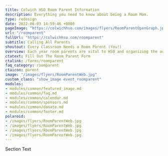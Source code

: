 ```yaml
---
title: Colwich HSO Room Parent Information
description: Everything you need to know about being a Room Mom.
type: redesign
date: 2022-06-03 14:59:46 +0000
pageImage: "https://colwichhso.com/images/flyers/RoomParentOpenGraph.jpg"
url: "/roomparent"
fullUrl: "https://colwichhso.com/roomparent"
subtitle: Calling All Parents
shoutout: Every Classroom Needs a Room Parent (You!)
overview: Each year room parents are vital to HSO and organizing the activities for the school year.
ctatext: Fill Out The Room Parent Form
ctalink: /forms/roomparent
faq_category: roomparent
ctaicon: parent
image: "/images/flyers/RoomParentWeb.jpg"
custom_class: "show_image event_roomparent"
modules:
- modules/common/featured_image.md
- modules/common/faq.md
- modules/common/calendar.md
- modules/common/sponsors.md
- modules/common/donate.md
- modules/common/footer.md
polaroid: 
- /images/flyers/RoomParentWeb.jpg
- /images/flyers/RoomParentWeb.jpg
- /images/flyers/RoomParentWeb.jpg
- /images/flyers/RoomParentWeb.jpg
---
```

Section Text
